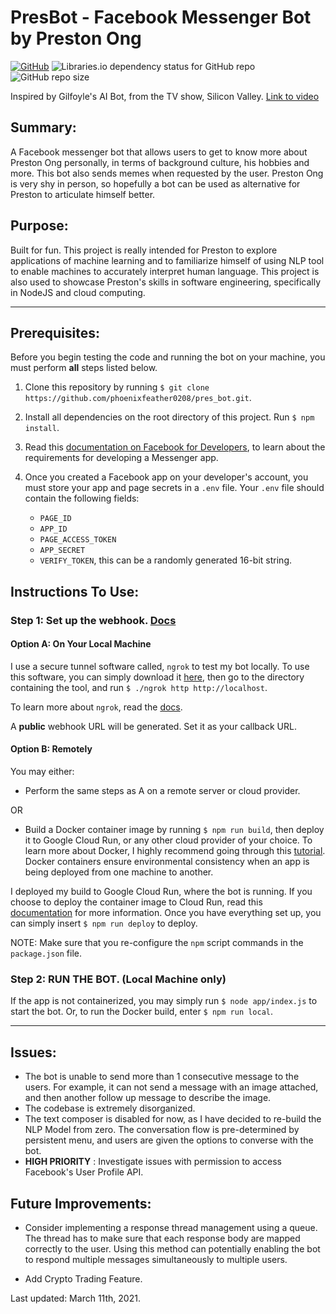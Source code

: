 # PresBot - Facebook Messenger Bot by Preston Ong

[![GitHub](https://img.shields.io/github/license/phoenixfeather0208/pres_bot?color=blue)](https://github.com/phoenixfeather0208/pres_bot/blob/master/LICENSE)
![Libraries.io dependency status for GitHub repo](https://img.shields.io/librariesio/github/phoenixfeather0208/pres_bot?style=flat-square)
![GitHub repo size](https://img.shields.io/github/repo-size/phoenixfeather0208/pres_bot?color=yellow&style=flat-square)

Inspired by Gilfoyle's AI Bot, from the TV show, Silicon Valley. [Link to video](https://www.youtube.com/watch?v=IWIusSdn1e4)

## Summary:

A Facebook messenger bot that allows users to get to know more about Preston Ong personally, in terms of background culture, his hobbies and more. This bot also sends memes when requested by the user.
Preston Ong is very shy in person, so hopefully a bot can be used as alternative for Preston to articulate himself better.

## Purpose:

Built for fun. This project is really intended for Preston to explore applications of machine learning and to familiarize himself of using NLP tool to enable machines to accurately interpret human language. This project is also used to showcase Preston's skills in software engineering, specifically in NodeJS and cloud computing.

---

## Prerequisites:

Before you begin testing the code and running the bot on your machine, you must perform **all** steps listed below.

1. Clone this repository by running `$ git clone https://github.com/phoenixfeather0208/pres_bot.git`.

2. Install all dependencies on the root directory of this project. Run `$ npm install`.

3. Read this [documentation on Facebook for Developers](https://developers.facebook.com/docs/messenger-platform/getting-started/app-setup), to learn about the requirements for developing a Messenger app.

4. Once you created a Facebook app on your developer's account, you must store your app and page secrets in a `.env` file. Your `.env` file should contain the following fields:
   - `PAGE_ID`
   - `APP_ID`
   - `PAGE_ACCESS_TOKEN`
   - `APP_SECRET`
   - `VERIFY_TOKEN`, this can be a randomly generated 16-bit string.

## Instructions To Use:

### Step 1: Set up the webhook. [Docs](https://developers.facebook.com/docs/messenger-platform/getting-started/webhook-setup)

#### Option A: On Your Local Machine

I use a secure tunnel software called, `ngrok` to test my bot locally. To use this software, you can simply download it [here](https://ngrok.com/download), then go to the directory containing the tool, and run `$ ./ngrok http http://localhost`.

To learn more about `ngrok`, read the [docs](https://ngrok.com/docs).

A **public** webhook URL will be generated. Set it as your callback URL.

#### Option B: Remotely

You may either:

- Perform the same steps as A on a remote server or cloud provider.

OR

- Build a Docker container image by running `$ npm run build`, then deploy it to Google Cloud Run, or any other cloud provider of your choice. To learn more about Docker, I highly recommend going through this [tutorial](https://www.docker.com/101-tutorial). Docker containers ensure environmental consistency when an app is being deployed from one machine to another.

I deployed my build to Google Cloud Run, where the bot is running. If you choose to deploy the container image to Cloud Run, read this [documentation](https://cloud.google.com/run/docs/quickstarts/build-and-deploy) for more information. Once you have everything set up, you can simply insert `$ npm run deploy` to deploy.

NOTE: Make sure that you re-configure the `npm` script commands in the `package.json` file.

### Step 2: RUN THE BOT. (Local Machine only)

If the app is not containerized, you may simply run `$ node app/index.js` to start the bot. Or, to run the Docker build, enter `$ npm run local`.

---

## Issues:

- The bot is unable to send more than 1 consecutive message to the users. For example, it can not send a message with an image attached, and then another follow up message to describe the image.
- The codebase is extremely disorganized.
- The text composer is disabled for now, as I have decided to re-build the NLP Model from zero. The conversation flow is pre-determined by persistent menu, and users are given the options to converse with the bot.
- **HIGH PRIORITY** : Investigate issues with permission to access Facebook's User Profile API.

## Future Improvements:

- Consider implementing a response thread management using a queue. The thread has to make sure that each response body are mapped correctly to the user. Using this method can potentially enabling the bot to respond multiple messages simultaneously to multiple users.

- Add Crypto Trading Feature.

Last updated: March 11th, 2021.
